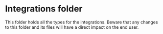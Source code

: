 # Integrations folder

This folder holds all the types for the integrations.
Beware that any changes to this folder and its files will have a direct impact on the end user.
